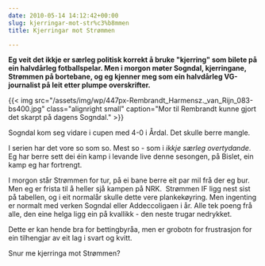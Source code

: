 ```yaml
---
date: 2010-05-14 14:12:42+00:00
slug: kjerringar-mot-str%c3%b8mmen
title: Kjerringar mot Strømmen

---
```


**Eg veit det ikkje er særleg politisk korrekt å bruke "kjerring" som bilete på ein halvdårleg fotballspelar. Men i morgon møter Sogndal, kjerringane, Strømmen på bortebane, og eg kjenner meg som ein halvdårleg VG-journalist på leit etter plumpe overskrifter.**

{{< img src="/assets/img/wp/447px-Rembrandt_Harmensz._van_Rijn_083-bs400.jpg" class="alignright small" caption="Mor til Rembrandt kunne gjort det skarpt på dagens Sogndal." >}}

<!--more-->

Sogndal kom seg vidare i cupen med 4-0 i Årdal. Det skulle berre mangle.

I serien har det vore so som so. Mest so - som i _ikkje særleg overtydande_. Eg har berre sett dei éin kamp i levande live denne sesongen, på Bislet, ein kamp eg har fortrengt.

I morgon står Strømmen for tur, på ei bane berre eit par mil frå der eg bur. Men eg er frista til å heller sjå kampen på NRK.  Strømmen IF ligg nest sist på tabellen, og i eit normalår skulle dette vere plankekøyring. Men ingenting er normalt med verken Sogndal eller Addeccoligaen i år. Alle tek poeng frå alle, den eine helga ligg ein på kvallikk - den neste trugar nedrykket.

Dette er kan hende bra for bettingbyråa, men er grobotn for frustrasjon for ein tilhengjar av eit lag i svart og kvitt.

Snur me kjerringa mot Strømmen?
